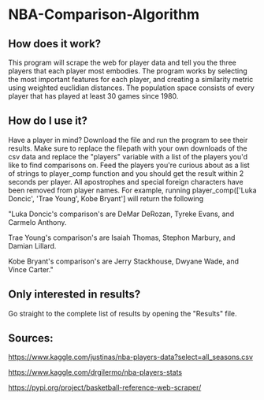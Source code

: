 # NBA-Comparison-Algorithm

## How does it work?
This program will scrape the web for player data and tell you the three players that each player most embodies. The program works by selecting the most important features for each player, and creating a similarity metric using weighted euclidian distances. The population space consists of every player that has played at least 30 games since 1980.

## How do I use it?
Have a player in mind? Download the file and run the program to see their results. Make sure to replace the filepath with your own downloads of the csv data and replace the "players" variable with a list of the players you'd like to find comparisons on. Feed the players you're curious about as a list of strings to player_comp function and you should get the result within 2 seconds per player. All apostrophes and special foreign characters have been removed from player names. 
For example, running player_comp(['Luka Doncic', 'Trae Young', Kobe Bryant'] will return the following 

"Luka Doncic's comparison's are DeMar DeRozan, Tyreke Evans, and Carmelo Anthony.

Trae Young's comparison's are Isaiah Thomas, Stephon Marbury, and Damian Lillard.

Kobe Bryant's comparison's are Jerry Stackhouse, Dwyane Wade, and Vince Carter."

## Only interested in results? 
Go straight to the complete list of results by opening the "Results" file. 





## Sources:
https://www.kaggle.com/justinas/nba-players-data?select=all_seasons.csv

https://www.kaggle.com/drgilermo/nba-players-stats

https://pypi.org/project/basketball-reference-web-scraper/
